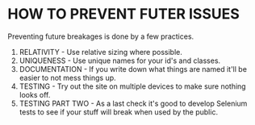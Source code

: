 # HOW TO PREVENT FUTER ISSUES #

Preventing future breakages is done by a few practices.

1. RELATIVITY - Use relative sizing where possible.
2. UNIQUENESS - Use unique names for your id's and classes.
3. DOCUMENTATION - If you write down what things are named it'll be easier to not mess things up.
4. TESTING - Try out the site on multiple devices to make sure nothing looks off.
5. TESTING PART TWO - As a last check it's good to develop Selenium tests to see if your stuff will break when used by the public.